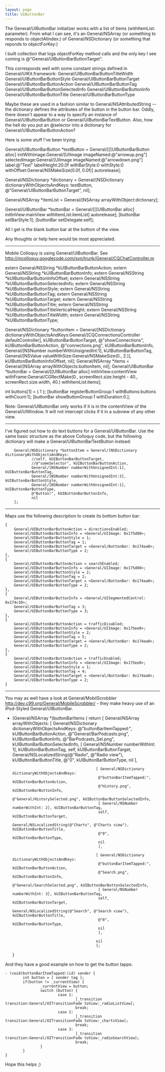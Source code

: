 ```yaml
---
layout: page
title: UIButtonBar
---
```




The General/UIButtonBar initializer works with a list of items (withItemList: parameter). From what I can 
see, it's an General/NSArray (or something to responds to objectAtIndex:) of General/NSDictionary (or something 
that reponds to objectForKey:)

I built collection that logs objectForKey method calls and the only key I see coming is 
@"General/UIButtonBarButtonTarget".

This corresponds well with some constant strings defined in General/UIKit.framework:
General/UIButtonBarButtonTitleWidth
General/UIButtonBarButtonStyle
General/UIButtonBarButtonTarget
General/UIButtonBarButtonAction
General/UIButtonBarButtonTag
General/UIButtonBarButtonSelectedInfo
General/UIButtonBarButtonInfo
General/UIButtonBarButtonTitle
General/UIButtonBarButtonType

Maybe these are used in a fashion similar to General/NSAttributedString -- the dictionary defines the 
attributes of the button in the button bar. Oddly, there doesn't appear to a way to specify an 
instance of General/UIButtonBarButton or General/UIButtonBarTextButton. Also, how the hell do you put an 
@selector into a dictionary for General/UIButtonBarButtonAction?

Here is some stuff I've been trying:

General/UIButtonBarButton *testButton = General/[[[UIButtonBarButton alloc] initWithImage:General/[UIImage 
imageNamed:@"arrowup.png"] selectedImage:General/[UIImage imageNamed:@"arrowdown.png"] 
label:@"Test" labelHeight:20.0f withBarStyle:0 withStyle:0 withOffset:General/NSMakeSize(0.0f, 0.0f)] 
autorelease];

General/NSDictionary *dictionary = General/[NSDictionary dictionaryWithObjectsAndKeys:
		testButton, @"General/UIButtonBarButtonTarget",
		nil];

General/NSArray *itemList = General/[NSArray arrayWithObject:dictionary];

General/UIButtonBar *buttonBar = General/[[[UIButtonBar alloc] initInView:mainView withItemList:itemList] 
autorelease];
[buttonBar setBarStyle:1];
[buttonBar setDelegate:self];

All I get is the blank button bar at the bottom of the view.

Any thoughts or help here would be most appreciated.

----

Mobile Colloquy is using General/UIButtonBar. See http://mcolloquy.googlecode.com/svn/trunk/General/CQChatController.m

    
extern General/NSString *kUIButtonBarButtonAction;
extern General/NSString *kUIButtonBarButtonInfo;
extern General/NSString *kUIButtonBarButtonInfoOffset;
extern General/NSString *kUIButtonBarButtonSelectedInfo;
extern General/NSString *kUIButtonBarButtonStyle;
extern General/NSString *kUIButtonBarButtonTag;
extern General/NSString *kUIButtonBarButtonTarget;
extern General/NSString *kUIButtonBarButtonTitle;
extern General/NSString *kUIButtonBarButtonTitleVerticalHeight;
extern General/NSString *kUIButtonBarButtonTitleWidth;
extern General/NSString *kUIButtonBarButtonType;

General/NSDictionary *buttonItem = General/[NSDictionary dictionaryWithObjectsAndKeys:General/[CQConnectionsController defaultController], kUIButtonBarButtonTarget, @"showConnections", kUIButtonBarButtonAction, @"connections.png", kUIButtonBarButtonInfo, General/[NSNumber numberWithUnsignedInt:1], kUIButtonBarButtonTag, General/[NSValue valueWithSize:General/NSMakeSize(0., 2.)], kUIButtonBarButtonInfoOffset, nil];
General/NSArray *items = General/[NSArray arrayWithObjects:buttonItem, nil];
General/UIButtonBar *buttonBar = General/[[UIButtonBar alloc] initInView:contentView withFrame:General/CGRectMake(0., screenRect.size.height - 40., screenRect.size.width, 40.) withItemList:items];

int buttons[1] = { 1 };
[buttonBar registerButtonGroup:1 withButtons:buttons withCount:1];
[buttonBar showButtonGroup:1 withDuration:0.];


Note: General/UIButtonBar only works if it is in the contentView of the General/UIWindow. It will not intercept clicks if it in a subview of any other view.

----
I've figured out how to do text buttons for a General/UIButtonBar.  Use the same basic structure as the above Colloquy code, but the following dictionary will make a General/UIButtonBarTextButton instead:

    

        General/NSDictionary *buttonItem = General/[NSDictionary dictionaryWithObjectsAndKeys:
                //self, kUIButtonBarButtonTarget,
                //@"someSelector", kUIButtonBarButtonAction,
                General/[NSNumber numberWithUnsignedInt:1], kUIButtonBarButtonTag,
                General/[NSNumber numberWithUnsignedInt:3], kUIButtonBarButtonStyle,
                General/[NSNumber numberWithUnsignedInt:1], kUIButtonBarButtonType,
                @"Button!", kUIButtonBarButtonInfo,
                nil
        ];



----
Maps use the following description to create its bottom button bar:

    

    {
        General/UIButtonBarButtonAction = directionsEnabled; 
        General/UIButtonBarButtonInfo = <General/UIImage: 0x175d80>; 
        General/UIButtonBarButtonStyle = 1; 
        General/UIButtonBarButtonTag = 1; 
        General/UIButtonBarButtonTarget = <General/ButtonBar: 0x174aa0>; 
        General/UIButtonBarButtonType = 2; 
    }, 
    {
        General/UIButtonBarButtonAction = searchEnabled; 
        General/UIButtonBarButtonInfo = <General/UIImage: 0x175d80>; 
        General/UIButtonBarButtonStyle = 2; 
        General/UIButtonBarButtonTag = 2; 
        General/UIButtonBarButtonTarget = <General/ButtonBar: 0x174aa0>; 
        General/UIButtonBarButtonType = 2; 
    }, 
    {
        General/UIButtonBarButtonInfo = <General/UISegmentedControl: 0x174c10>; 
        General/UIButtonBarButtonTag = 3; 
        General/UIButtonBarButtonType = 3; 
    }, 
    {
        General/UIButtonBarButtonAction = trafficDisabled; 
        General/UIButtonBarButtonInfo = <General/UIImage: 0x175ee0>; 
        General/UIButtonBarButtonStyle = 2; 
        General/UIButtonBarButtonTag = 5; 
        General/UIButtonBarButtonTarget = <General/ButtonBar: 0x174aa0>; 
        General/UIButtonBarButtonType = 2; 
    }, 
    {
        General/UIButtonBarButtonAction = trafficEnabled; 
        General/UIButtonBarButtonInfo = <General/UIImage: 0x175ee0>; 
        General/UIButtonBarButtonStyle = 1; 
        General/UIButtonBarButtonTag = 4; 
        General/UIButtonBarButtonTarget = <General/ButtonBar: 0x174aa0>; 
        General/UIButtonBarButtonType = 2; 
    }



----
You may as well have a look at General/MobilScrobbler http://dev.c99.org/General/MobileScrobbler/ - they make heavy use of an iPod-Styled General/UIButtonBar.

    

- (General/NSArray *)buttonBarItems {
	        return [ General/NSArray arrayWithObjects:
	                                        [ General/NSDictionary dictionaryWithObjectsAndKeys:
	                                         @"buttonBarItemTapped:", kUIButtonBarButtonAction,
	                                         @"General/BarPodcasts.png", kUIButtonBarButtonInfo,
	                                         @"BarPodcasts_Sel.png", kUIButtonBarButtonSelectedInfo,
	                                         [ General/NSNumber numberWithInt: 1], kUIButtonBarButtonTag,
	                                         self, kUIButtonBarButtonTarget,
	                                         General/NSLocalizedString(@"Radio", @"Radio view"), kUIButtonBarButtonTitle,
	                                         @"0", kUIButtonBarButtonType,
	                                         nil 
	                                         ],
	                                       
	                                        [ General/NSDictionary dictionaryWithObjectsAndKeys:
	                                         @"buttonBarItemTapped:", kUIButtonBarButtonAction,
	                                         @"History.png", kUIButtonBarButtonInfo,
	                                         @"General/HistorySelected.png", kUIButtonBarButtonSelectedInfo,
	                                         [ General/NSNumber numberWithInt: 2], kUIButtonBarButtonTag,
	                                         self, kUIButtonBarButtonTarget,
	                                         General/NSLocalizedString(@"Charts", @"Charts view"), kUIButtonBarButtonTitle,
	                                         @"0", kUIButtonBarButtonType,
	                                         nil 
	                                         ],
	                                       
	                                        [ General/NSDictionary dictionaryWithObjectsAndKeys:
	                                         @"buttonBarItemTapped:", kUIButtonBarButtonAction,
	                                         @"Search.png", kUIButtonBarButtonInfo,
	                                         @"General/SearchSelected.png", kUIButtonBarButtonSelectedInfo,
	                                         [ General/NSNumber numberWithInt: 3], kUIButtonBarButtonTag,
	                                         self, kUIButtonBarButtonTarget,
	                                         General/NSLocalizedString(@"Search", @"Search view"), kUIButtonBarButtonTitle,
	                                         @"0", kUIButtonBarButtonType,
	                                         nil 
	                                         ],
	                                       
	                                        nil
	                                        ];
	}



And they have a good example on how to get the button tapps:

    

	- (void)buttonBarItemTapped:(id) sender {
	        int button = [ sender tag ];
	        if(button != _currentView) {
	                _currentView = button;         
	                switch (button) {
	                        case 1:
	                                [_transition transition:General/UITransitionFade toView:_radioListView];
	                                break;
	                        case 2:
	                                [_transition transition:General/UITransitionFade toView:_chartsView];
	                                break;
	                        case 3:
	                                [_transition transition:General/UITransitionFade toView:_radioSearchView];
	                                break;
	                }
	        }
	}



Hope this helps ;)

